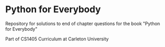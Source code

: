# Python for Everybody

Repository for solutions to end of chapter questions for the book "Python for Everybody"

Part of CS1405 Curriculum at Carleton University
